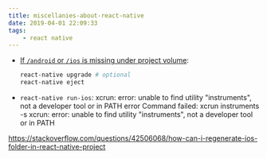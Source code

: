 ```yaml
---
title: miscellanies-about-react-native
date: 2019-04-01 22:09:33
tags:
    - react native
---
```


- [If `/android` or `/ios` is missing under project volume](https://stackoverflow.com/questions/42506068/how-can-i-regenerate-ios-folder-in-react-native-project):

    ```bash
    react-native upgrade # optional
    react-native eject
    ```

- `react-native run-ios`: xcrun: error: unable to find utility "instruments", not a developer tool or in PATH
error Command failed: xcrun instruments -s
xcrun: error: unable to find utility "instruments", not a developer tool or in PATH

https://stackoverflow.com/questions/42506068/how-can-i-regenerate-ios-folder-in-react-native-project